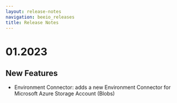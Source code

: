 ```yaml
---
layout: release-notes
navigation: beeio_releases
title: Release Notes
---
```


# 01.2023
## New Features
* Environment Connector: adds a new Environment Connector for Microsoft Azure Storage Account (Blobs)